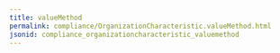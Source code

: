 ```yaml
---
title: valueMethod
permalink: compliance/OrganizationCharacteristic.valueMethod.html
jsonid: compliance_organizationcharacteristic_valuemethod
---
```

